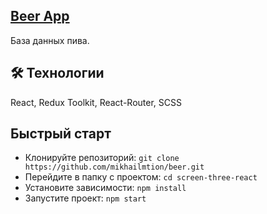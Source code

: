 ## <a href="https://beer-indol.vercel.app/" target="_blank">Beer App</a>

База данных пива.

## :hammer_and_wrench: Технологии
React, Redux Toolkit, React-Router, SCSS

## Быстрый старт
- Клонируйте репозиторий: `git clone https://github.com/mikhailmtion/beer.git`
- Перейдите в папку с проектом: `cd screen-three-react`
- Установите зависимости: `npm install`
- Запустите проект: `npm start`
